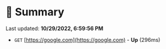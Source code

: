# 📖 Summary
Last updated: **10/29/2022, 6:59:56 PM**

- `GET` [https://google.com](https://google.com) - **Up** (296ms)
